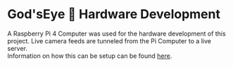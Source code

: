 # God'sEye :eyes: Hardware Development
A Raspberry Pi 4 Computer was used for the hardware development of this project. Live camera feeds are tunneled from the Pi Computer to a live server.\
Information on how this can be setup can be found <a href="https://gitlab.com/dev.io/dev.backend.io/-/blob/hardwareDev/docs.pdf">here</a>.
